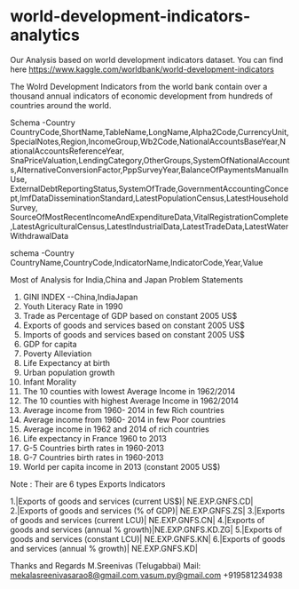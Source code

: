 # world-development-indicators-analytics

Our Analysis based on world development indicators dataset. You can find here 
https://www.kaggle.com/worldbank/world-development-indicators

The Wolrd Development Indicators from the world bank contain over a thousand annual indicators of economic development from
 hundreds of countries around the world.

Schema -Country
CountryCode,ShortName,TableName,LongName,Alpha2Code,CurrencyUnit,SpecialNotes,Region,IncomeGroup,Wb2Code,NationalAccountsBaseYear,NationalAccountsReferenceYear,
SnaPriceValuation,LendingCategory,OtherGroups,SystemOfNationalAccounts,AlternativeConversionFactor,PppSurveyYear,BalanceOfPaymentsManualInUse,
ExternalDebtReportingStatus,SystemOfTrade,GovernmentAccountingConcept,ImfDataDisseminationStandard,LatestPopulationCensus,LatestHouseholdSurvey,
SourceOfMostRecentIncomeAndExpenditureData,VitalRegistrationComplete,LatestAgriculturalCensus,LatestIndustrialData,LatestTradeData,LatestWaterWithdrawalData

schema -Country
CountryName,CountryCode,IndicatorName,IndicatorCode,Year,Value

Most of Analysis for India,China and Japan
Problem Statements
1. GINI INDEX --China,IndiaJapan
2. Youth Literacy Rate in 1990 
3. Trade as Percentage of GDP based on constant 2005 US$
4. Exports of goods and services based on constant 2005 US$
5. Imports of goods and services based on constant 2005 US$
6. GDP for capita
7. Poverty Alleviation
8. Life Expectancy at birth
9. Urban population growth
10. Infant Morality
11. The 10 counties with lowest Average Income in 1962/2014
12. The 10 counties with highest Average Income in 1962/2014
13. Average income from 1960- 2014 in few Rich countries
14. Average income from 1960- 2014 in few Poor countries
15. Average income in 1962 and 2014 of rich countries
16. Life expectancy in France 1960 to 2013
17. G-5 Countries birth rates in 1960-2013
18. G-7 Countries birth rates in 1960-2013
19. World per capita income in 2013 (constant 2005 US$)

Note : 
Their are 6 types Exports Indicators

1.|Exports of goods and services (current US$)|   NE.EXP.GNFS.CD|
2.|Exports of goods and services (% of GDP)|      NE.EXP.GNFS.ZS|
3.|Exports of goods and services (current LCU)|   NE.EXP.GNFS.CN|
4.|Exports of goods and services (annual % growth)|NE.EXP.GNFS.KD.ZG|
5.|Exports of goods and services (constant LCU)|   NE.EXP.GNFS.KN|
6.|Exports of goods and services (annual % growth)|   NE.EXP.GNFS.KD|


Thanks and Regards
M.Sreenivas (Telugabbai)
Mail: mekalasreenivasarao8@gmail.com,vasum.py@gmail.com
		+919581234938
